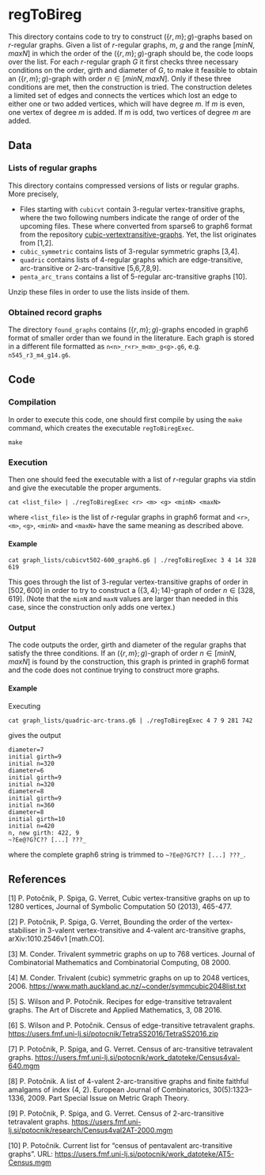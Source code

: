 # regToBireg

This directory contains code to try to construct $(\lbrace r,m\rbrace ;g)$-graphs based on $r$-regular graphs. Given a list of $r$-regular graphs, $m$, $g$ and the range $[minN, maxN]$ in which the order of the $(\lbrace r,m\rbrace ;g)$-graph should be, the code loops over the list. For each $r$-regular graph $G$ it first checks three necessary conditions on the order, girth and diameter of $G$, to make it feasible to obtain an $(\lbrace r,m\rbrace ;g)$-graph with order $n \in [minN, maxN]$. Only if these three conditions are met, then the construction is tried. The construction deletes a limited set of edges and connects the vertices which lost an edge to either one or two added vertices, which will have degree $m$. If $m$ is even, one vertex of degree $m$ is added. If $m$ is odd, two vertices of degree $m$ are added.

## Data

### Lists of regular graphs

This directory contains compressed versions of lists or regular graphs. More precisely, 
 -  Files starting with `cubicvt` contain $3$-regular vertex-transitive graphs, where the two following numbers indicate the range of order of the upcoming files. These where converted from sparse6 to graph6 format from the repository [ cubic-vertextransitive-graphs](https://github.com/kguo-sagecode/cubic-vertextransitive-graphs). Yet, the list originates from [1,2].
 -  `cubic_symmetric` contains lists of $3$-regular symmetric graphs [3,4].
 -  `quadric` contains lists of $4$-regular graphs which are edge-transitive, arc-transitive or 2-arc-transitive [5,6,7,8,9].
 -  `penta_arc_trans` contains a list of $5$-regular arc-transitive graphs [10].
   
Unzip these files in order to use the lists inside of them.


### Obtained record graphs

The directory `found_graphs` contains $(\lbrace r,m\rbrace ;g)$-graphs encoded in graph6 format of smaller order than we found in the literature. Each graph is stored in a different file formatted as `n<n>_r<r>_m<m>_g<g>.g6`, e.g. `n545_r3_m4_g14.g6`.


## Code

### Compilation

In order to execute this code, one should first compile by using the `make` command, which creates the executable `regToBiregExec`.
```
make
```

### Execution

Then one should feed the executable with a list of $r$-regular graphs via stdin and give the executable the proper arguments.
```
cat <list_file> | ./regToBiregExec <r> <m> <g> <minN> <maxN>
````
where `<list_file>` is the list of $r$-regular graphs in graph6 format and `<r>`, `<m>`, `<g>`, `<minN>` and `<maxN>` have the same meaning as described above.

#### Example
```
cat graph_lists/cubicvt502-600_graph6.g6 | ./regToBiregExec 3 4 14 328 619
````
This goes through the list of $3$-regular vertex-transitive graphs of order in $[502,600]$ in order to try to construct a $(\lbrace 3,4\rbrace ;14)$-graph of order $n \in [328, 619]$. (Note that the `minN` and `maxN` values are larger than needed in this case, since the construction only adds one vertex.)

### Output
The code outputs the order, girth and diameter of the regular graphs that satisfy the three conditions. If an $(\lbrace r,m\rbrace ;g)$-graph of order $n \in [minN, maxN]$ is found by the construction, this graph is printed in graph6 format and the code does not continue trying to construct more graphs.

#### Example
Executing
```
cat graph_lists/quadric-arc-trans.g6 | ./regToBiregExec 4 7 9 281 742
```
gives the output
```
diameter=7
initial girth=9
initial n=320
diameter=6
initial girth=9
initial n=320
diameter=8
initial girth=9
initial n=360
diameter=8
initial girth=10
initial n=420
n, new girth: 422, 9
~?Ee@?G?C?? [...] ???_
```
where the complete graph6 string is trimmed to `~?Ee@?G?C?? [...] ???_`. 



## References

[1]     P. Potočnik, P. Spiga, G. Verret, Cubic vertex-transitive graphs on up to 1280 vertices, Journal of Symbolic Computation 50 (2013), 465-477. 

[2] P. Potočnik, P. Spiga, G. Verret, Bounding the order of the vertex-stabiliser in 3-valent vertex-transitive and 4-valent arc-transitive graphs, arXiv:1010.2546v1 [math.CO]. 

[3] M. Conder. Trivalent symmetric graphs on up to 768 vertices. Journal of
Combinatorial Mathematics and Combinatorial Computing, 08 2000.

[4] M. Conder. Trivalent (cubic) symmetric graphs on up to 2048 vertices, 2006. https://www.math.auckland.ac.nz/~conder/symmcubic2048list.txt

[5] S. Wilson and P. Potočnik. Recipes for edge-transitive tetravalent graphs. The
Art of Discrete and Applied Mathematics, 3, 08 2016.

[6] S. Wilson and P. Potočnik. Census of edge-transitive tetravalent graphs. https://users.fmf.uni-lj.si/potocnik/TetraSS2016/TetraSS2016.zip 

[7] P. Potočnik, P. Spiga, and G. Verret. Census of arc-transitive tetravalent graphs. https://users.fmf.uni-lj.si/potocnik/work_datoteke/Census4val-640.mgm

[8] P. Potočnik. A list of 4-valent 2-arc-transitive graphs and finite faithful amalgams of index (4, 2). European Journal of Combinatorics, 30(5):1323–1336, 2009. Part Special Issue on Metric Graph Theory.

[9] P. Potočnik, P. Spiga, and G. Verret. Census of 2-arc-transitive tetravalent graphs. https://users.fmf.uni-lj.si/potocnik/research/Census4val2AT-2000.mgm

[10] P. Potočnik. Current list for “census of pentavalent arc-transitive graphs”. URL: https://users.fmf.uni-lj.si/potocnik/work_datoteke/AT5-Census.mgm

